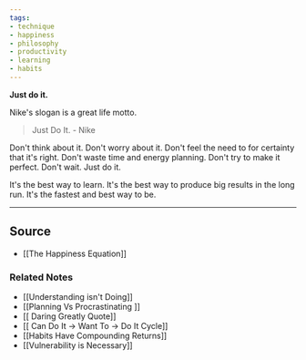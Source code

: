 ```yaml
---
tags:
- technique
- happiness
- philosophy
- productivity
- learning
- habits
---
```

**Just do it.**

Nike's slogan is a great life motto.

> Just Do It. - Nike
> 

Don't think about it. Don't worry about it. Don't feel the need to for certainty that it's right. Don't waste time and energy planning. Don't try to make it perfect. Don't wait. Just do it.

It's the best way to learn. It's the best way to produce big results in the long run. It's the fastest and best way to be.

---

## Source
- [[The Happiness Equation]]

### Related Notes
- [[Understanding isn't Doing]] 
- [[Planning Vs Procrastinating ]] 
- [[ Daring Greatly  Quote]] 
- [[ Can Do It → Want To → Do It  Cycle]] 
- [[Habits Have Compounding Returns]] 
- [[Vulnerability is Necessary]]